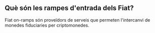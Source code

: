 ## Què són les rampes d'entrada dels Fiat?

Fiat on-ramps són proveïdors de serveis que permeten l'intercanvi de monedes fiduciaries per criptomonedes.